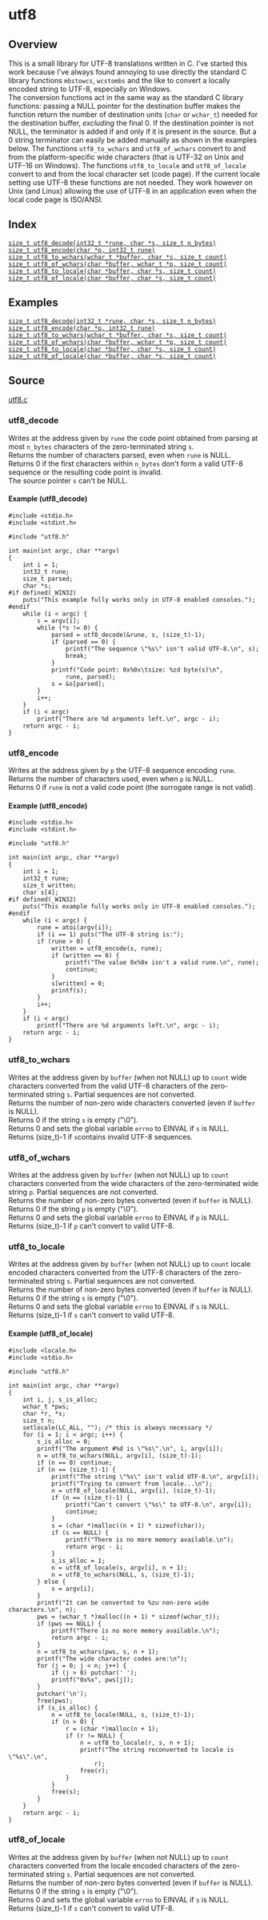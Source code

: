 # utf8

## Overview
This is a small library for UTF-8 translations written in C. I've started 
this work because I've always found annoying to use directly the standard 
C library functions `mbstowcs`, `wcstombs` and the like to convert a locally 
encoded string to UTF-8, especially on Windows.  
The conversion functions act in the same way as the standard C library 
functions: passing a NULL pointer for the destination buffer makes the 
function return the number of destination units (`char` or `wchar_t`) needed
for the destination buffer, *excluding* the final 0. If the destination 
pointer is not NULL, the terminator is added if and only if it is present 
in the source. But a 0 string terminator can easily be added manually as 
shown in the examples below.
The functions `utf8_to_wchars` and `utf8_of_wchars` convert to and from the
platform-specific wide characters (that is UTF-32 on Unix and UTF-16 on 
Windows). The functions `utf8_to_locale` and `utf8_of_locale` convert to and
from the local character set (code page). If the current locale setting use
UTF-8 these functions are not needed. They work however on Unix (and Linux)
allowing the use of UTF-8 in an application even when the local code page is
ISO/ANSI.

## Index
[`size_t utf8_decode(int32_t *rune, char *s, size_t n_bytes)`](https://github.com/vtudorache/utf8#utf8_decode)  
[`size_t utf8_encode(char *p, int32_t rune)`](https://github.com/vtudorache/utf8#utf8_encode)  
[`size_t utf8_to_wchars(wchar_t *buffer, char *s, size_t count)`](https://github.com/vtudorache/utf8#utf8_to_wchars)  
[`size_t utf8_of_wchars(char *buffer, wchar_t *p, size_t count)`](https://github.com/vtudorache/utf8#utf8_of_wchars)  
[`size_t utf8_to_locale(char *buffer, char *s, size_t count)`](https://github.com/vtudorache/utf8#utf8_to_locale)  
[`size_t utf8_of_locale(char *buffer, char *s, size_t count)`](https://github.com/vtudorache/utf8#utf8_of_locale)  

## Examples
[`size_t utf8_decode(int32_t *rune, char *s, size_t n_bytes)`](https://github.com/vtudorache/utf8#example-utf8_decode)  
[`size_t utf8_encode(char *p, int32_t rune)`](https://github.com/vtudorache/utf8#example-utf8_encode)  
[`size_t utf8_to_wchars(wchar_t *buffer, char *s, size_t count)`](https://github.com/vtudorache/utf8#example-utf8_to_wchars)  
[`size_t utf8_of_wchars(char *buffer, wchar_t *p, size_t count)`](https://github.com/vtudorache/utf8#example-utf8_of_wchars)  
[`size_t utf8_to_locale(char *buffer, char *s, size_t count)`](https://github.com/vtudorache/utf8#example-utf8_to_locale)  
[`size_t utf8_of_locale(char *buffer, char *s, size_t count)`](https://github.com/vtudorache/utf8#example-utf8_of_locale)  

## Source
[utf8.c](https://github.com/vtudorache/utf8/-/blob/master/utf8.c)  

### **utf8_decode**
Writes at the address given by `rune` the code point obtained from parsing
at most `n_bytes` characters of the zero-terminated string `s`.  
Returns the number of characters parsed, even when `rune` is NULL.  
Returns 0 if the first characters within `n_bytes` don't form a valid UTF-8 
sequence or the resulting code point is invalid.  
The source pointer `s` can't be NULL.  

#### **Example (utf8_decode)**
```
#include <stdio.h>
#include <stdint.h>

#include "utf8.h"

int main(int argc, char **argv)
{
    int i = 1;
    int32_t rune;
    size_t parsed;
    char *s;
#if defined(_WIN32)
    puts("This example fully works only in UTF-8 enabled consoles.");
#endif
    while (i < argc) {
        s = argv[i];
        while (*s != 0) {
            parsed = utf8_decode(&rune, s, (size_t)-1);
            if (parsed == 0) {
                printf("The sequence \"%s\" isn't valid UTF-8.\n", s);
                break;
            }
            printf("Code point: 0x%0x\tsize: %zd byte(s)\n", 
                rune, parsed);
            s = &s[parsed];
        }
        i++;
    }
    if (i < argc) 
        printf("There are %d arguments left.\n", argc - i);
    return argc - i;
}
```

### **utf8_encode**
Writes at the address given by `p` the UTF-8 sequence encoding `rune`.  
Returns the number of characters used, even when `p` is NULL.  
Returns 0 if `rune` is not a valid code point (the surrogate range is not
valid).  

#### **Example (utf8_encode)**
```
#include <stdio.h>
#include <stdint.h>

#include "utf8.h"

int main(int argc, char **argv)
{
    int i = 1;
    int32_t rune;
    size_t written;
    char s[4];
#if defined(_WIN32)
    puts("This example fully works only in UTF-8 enabled consoles.");
#endif
    while (i < argc) {
        rune = atoi(argv[i]);
        if (i == 1) puts("The UTF-8 string is:");
        if (rune > 0) {
            written = utf8_encode(s, rune);
            if (written == 0) {
                printf("The value 0x%0x isn't a valid rune.\n", rune);
                continue;
            }
            s[written] = 0;
            printf(s);
        }
        i++;
    }
    if (i < argc) 
        printf("There are %d arguments left.\n", argc - i);
    return argc - i;
}
```

### **utf8_to_wchars**
Writes at the address given by `buffer` (when not NULL) up to `count` wide 
characters converted from the valid UTF-8 characters of the zero-terminated 
string `s`. Partial sequences are not converted.  
Returns the number of non-zero wide characters converted (even if `buffer` 
is NULL).  
Returns 0 if the string `s` is empty ("\0").  
Returns 0 and sets the global variable `errno` to EINVAL if `s` is NULL.  
Returns (size_t)-1 if `s`contains invalid UTF-8 sequences.

### **utf8_of_wchars**
Writes at the address given by `buffer` (when not NULL) up to `count` 
characters converted from the wide characters of the zero-terminated wide
string `p`. Partial sequences are not converted.  
Returns the number of non-zero bytes converted (even if `buffer` 
is NULL).  
Returns 0 if the string `p` is empty ("\0").  
Returns 0 and sets the global variable `errno` to EINVAL if `p` is NULL.  
Returns (size_t)-1 if `p` can't convert to valid UTF-8.

### **utf8_to_locale**
Writes at the address given by `buffer` (when not NULL) up to `count` 
locale encoded characters converted from the UTF-8 characters of the 
zero-terminated string `s`. Partial sequences are not converted.  
Returns the number of non-zero bytes converted (even if `buffer` 
is NULL).  
Returns 0 if the string `s` is empty ("\0").  
Returns 0 and sets the global variable `errno` to EINVAL if `s` is NULL.  
Returns (size_t)-1 if `s` can't convert to valid UTF-8.

#### **Example (utf8_of_locale)**
```
#include <locale.h>
#include <stdio.h>

#include "utf8.h"

int main(int argc, char **argv)
{
    int i, j, s_is_alloc;
    wchar_t *pws;
    char *r, *s;
    size_t n;
    setlocale(LC_ALL, ""); /* this is always necessary */
    for (i = 1; i < argc; i++) {
        s_is_alloc = 0;
        printf("The argument #%d is \"%s\".\n", i, argv[i]);
        n = utf8_to_wchars(NULL, argv[i], (size_t)-1);
        if (n == 0) continue;
        if (n == (size_t)-1) {
            printf("The string \"%s\" isn't valid UTF-8.\n", argv[i]);
            printf("Trying to convert from locale...\n");
            n = utf8_of_locale(NULL, argv[i], (size_t)-1);
            if (n == (size_t)-1) {
                printf("Can't convert \"%s\" to UTF-8.\n", argv[i]);
                continue;
            }
            s = (char *)malloc((n + 1) * sizeof(char));
            if (s == NULL) {
                printf("There is no more memory available.\n");
                return argc - i;
            }
            s_is_alloc = 1;
            n = utf8_of_locale(s, argv[i], n + 1);
            n = utf8_to_wchars(NULL, s, (size_t)-1);
        } else {
            s = argv[i];
        }
        printf("It can be converted to %zu non-zero wide characters.\n", n);
        pws = (wchar_t *)malloc((n + 1) * sizeof(wchar_t));
        if (pws == NULL) {
            printf("There is no more memory available.\n");
            return argc - i;
        }
        n = utf8_to_wchars(pws, s, n + 1);
        printf("The wide character codes are:\n");
        for (j = 0; j < n; j++) {
            if (j > 0) putchar(' ');
            printf("0x%x", pws[j]);
        }
        putchar('\n');
        free(pws);
        if (s_is_alloc) {
            n = utf8_to_locale(NULL, s, (size_t)-1);
            if (n > 0) {
                r = (char *)malloc(n + 1);
                if (r != NULL) {
                    n = utf8_to_locale(r, s, n + 1);
                    printf("The string reconverted to locale is \"%s\".\n",
                        r);
                    free(r);
                }
            }
            free(s);
        }
    }
    return argc - i;
}
```

### **utf8_of_locale**
Writes at the address given by `buffer` (when not NULL) up to `count` 
characters converted from the locale encoded characters of the 
zero-terminated string `s`. Partial sequences are not converted.  
Returns the number of non-zero bytes converted (even if `buffer` 
is NULL).  
Returns 0 if the string `s` is empty ("\0").  
Returns 0 and sets the global variable `errno` to EINVAL if `s` is NULL.  
Returns (size_t)-1 if `s` can't convert to valid UTF-8.

